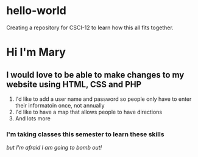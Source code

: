 # hello-world
Creating a repository for CSCI-12 to learn how this all fits together. 
# Hi I'm Mary #
## I would love to be able to make changes to my website using HTML, CSS and PHP ##
1. I'd like to add a user name and password so people only have to enter their informatoin once, not annually
2. I'd like to have a map that allows people to have directions
3. And lots more
### I'm taking classes this semester to learn these skills ###
*but I'm afraid I am going to bomb out!*
